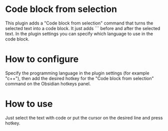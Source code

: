# Code block from selection

This plugin adds a "Code block from selection" command that turns the selected text into a code block. It just adds \`\`\` before and after the selected text. In the plugin settings you can specify which language to use in the code block.

# How to configure

Specify the programming language in the plugin settings (for example "c++"), then add the desired hotkey for the "Code block from selection" command on the Obsidian hotkeys panel.

# How to use

Just select the text with code or put the cursor on the desired line and press hotkey.

